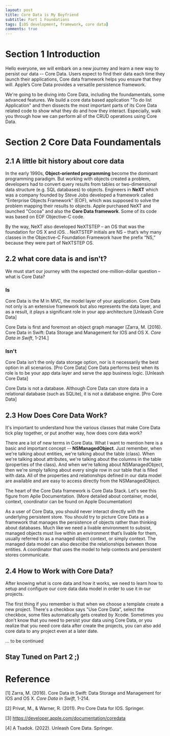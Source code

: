 ```yaml
---
layout: post
title: Core Data is My Boyfriend
subtitle: Part 1 Foundations
tags: [iOS development, framework, core data]
comments: true
---
```


# Section 1 Introduction

Hello everyone,  we will embark on a new journey and learn a new way to persist our data -- Core Data. Users expect to find their data each time they launch their applications, Core data framework helps you ensure that they will. Apple’s Core Data provides a versatile persistence framework.

We're going to be diving into Core Data, including the foundamentals, some advanced features.  We build a core data based application "To do list Application" and then dissects the most important parts of its Core Data related code to show what they do and how they interact. Especially, walk you through how we can perform all of the CRUD operations using Core Data. 

# Section 2 Core Data Foundamentals

## 2.1 A little bit history about core data

In the early 1990s, **Object-oriented programming** become the dominant programming paradigm. But working with objects created a problem, developers had to convert query results from tables or two-dimensional data structure (e.g. SQL databases) to objects. Engineers in **NeXT** which was a company founded by Steve Jobs developed a framework called “Enterprise Objects Framework” (EOF), which was supposed to solve the problem mapping their results to objects. Apple purchased NeXT and launched "Cocoa" and also the **Core Data framework**. Some of its code was based on EOF Objective-C code. 

By the way, NeXT also developed NeXTSTEP – an OS that was the foundation for OS X and iOS. . NeXTSTEP initials are NS – that’s why many classes in the Objective-C Foundation Framework have the prefix “NS,” because they were part of NeXTSTEP OS.

## 2.2 what core data is and isn't?

We must start our journey with the expected one-million-dollar question –
what is Core Data?

### Is

Core Data is the M in MVC, the model layer of your application. Core Data not only is an extensive framework but also represents the data layer, and as a result, it plays a significant role in your app architecture [Unleash Core Data]

Core Data is first and foremost an object graph manager [Zarra, M. (2016). Core Data in Swift: Data Storage and Management for IOS and OS X. *Core Data in Swift*, 1-214.]

### Isn't

Core Data isn’t the only data storage option, nor is it necessarily the best option in all scenarios. [Pro Core Data] Core Data performs best when its role is to be your app data layer and serve the app business logic. [Unleash Core Data]

Core Data is not a database. Although Core Data can store data in a relational database (such as SQLite), it is not a database engine. [Pro Core Data] 

## 2.3 How Does Core Data Work?

It's important to understand how the various classes that make Core Data tick play together, or put another way, how does core data work? 

There are a lot of new terms in Core Data. What I want to mention here is a basic and important concept -- **NSManagedObject**. Just remember, when we're talking about entities, we're talking about the table (class). When we're talking about attributes,  we're talking about the columns in the table (properties of the class). And when we're talking about NSManagedObject, then we're simply talking about every single row in our table that is filled with data. All of the properties and relationships defined in our data model are available and are easy to access directly from the NSManagedObject.

The heart of the Core Data framework is Core Data Stack. Let's see this figure from Aplle Documentation. (More detailed about container, model, context, coordinator can be found on Apple Documentation)

As a user of Core Data, you should never interact directly with the underlying persistent store. You should try to picture Core Data as a framework that manages the persistence of objects rather than thinking about databases. Much like we need a livable environment to subsist, managed objects must live within an environment that’s livable for them, usually referred to as a managed object context, or simply context. The managed data model can also describe the relationships between those entities. A coordinator that uses the model to help contexts and persistent stores communicate.

## 2.4 How to Work with Core Data?

After knowing what is core data and how it works,  we need to learn how to setup and configure our core data data model in order to use it in our projects.

The first thing if you remember is that when we choose a template create a new project.  There's a checkbox says "Use Core Data", select the checkbox, some files automatically gets created by Xcode. Sometimes you don't know that you need to persist your data using Core Data, or you realize that you need core data after create the projects, you can also add core data to any project even at a later date.

... to be continued

## Stay Tuned on Part 2 ;)

# Reference

[1] Zarra, M. (2016). Core Data in Swift: Data Storage and Management for IOS and OS X. *Core Data in Swift*, 1-214.

[2] Privat, M., & Warner, R. (2011). Pro Core Data for IOS. Springer.

[3]  https://developer.apple.com/documentation/coredata

[4] A Tsadok. (2022). Unleash Core Data. Springer.
